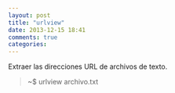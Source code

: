 ```yaml
---
layout: post
title: "urlview"
date: 2013-12-15 18:41
comments: true
categories: 
---
```

Extraer las direcciones URL de archivos de texto.

>~$ urlview archivo.txt

